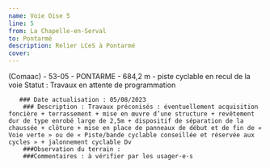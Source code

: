 ```yaml
---
name: Voie Oise 5
line: 5
from: La Chapelle-en-Serval
to: Pontarmé
description: Relier LCeS à Pontarmé
cover: 
---
```

(Comaac) - 53-05 - PONTARME - 684,2 m - piste cyclable en recul de la voie
Statut : Travaux en attente de programmation 

       ### Date actualisation : 05/08/2023
        ### Description : Travaux préconisés : éventuellement acquisition foncière + terrassement + mise en œuvre d’une structure + revêtement dur de type enrobé large de 2,5m + dispositif de séparation de la chaussée + clôture + mise en place de panneaux de début et de fin de « Voie verte » ou de « Piste/bande cyclable conseillée et réservée aux cycles » + jalonnement cyclable Dv
        ###Observation du terrain : 
        ###Commentaires : à vérifier par les usager·e·s
